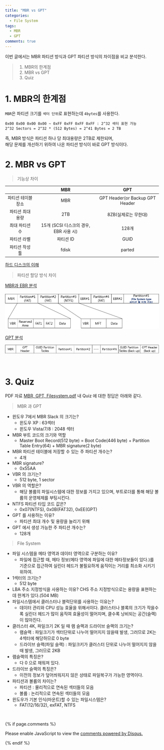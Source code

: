 ```yaml
---
title: "MBR vs GPT"
categories:
  - File System
tags:
  - MBR
  - GPT
comments: true
---
```


이번 글에서는 MBR 파티션 방식과 GPT 파티션 방식의 차이점을 비교 분석한다.

> 1. MBR의 한계점
> 2. MBR vs GPT
> 3. Quiz

# 1. MBR의 한계점

`MBR`은 파티션 크기를 `섹터 단위`로 표현하는데 `4bytes`를 사용한다.

```
0x00 0x00 0x00 0x00 ~ 0xFF 0xFF 0xFF 0xFF : 2^32 섹터 표현 가능
2^32 Sectors = 2^32 * (512 Bytes) = 2^41 Bytes = 2 TB
```

<div class="notice">
즉, MBR 방식은 파티션 하나 당 최대용량은 2TB로 제한되며,<br>
해당 문제를 개선하기 위하여 나온 파티션 방식이 바로 GPT 방식이다.
</div>

# 2. MBR vs GPT

> 기능상 차이

||MBR|GPT|
|:---:|:---:|:---:|
|파티션 테이블 장소|MBR|GPT Header(or Backup GPT Header|
|파티션 최대 용량|2TB|8ZB(실제로는 무한대)|
|최대 파티션 수|15개 (SCSI 디스크의 경우, EBR 사용 시)|128개|
|파티션 라벨|파티션 ID|GUID|
|파티션 작성 툴|fdisk|parted|

[하드 디스크의 이해](http://webdir.tistory.com/160)

> 파티션 할당 방식 차이

[MBR과 EBR 분석](https://c0msherl0ck.github.io/file%20system/post-MBR/)

<center><p><img src="/assets/2018-08-03-post-MBR_vs_GPT/MBR.png"></p></center>

[GPT 분석](https://c0msherl0ck.github.io/file%20system/post-GPT/)

<center><p><img src="/assets/2018-08-03-post-MBR_vs_GPT/GPT.png"></p></center>

<br>

# 3. Quiz

PDF 자료 [MBR, GPT, Filesystem.pdf](https://github.com/proneer/Slides/tree/master/Filesystem) 내 Quiz 에 대한 정답은 아래와 같다.

> MBR 과 GPT

- 윈도우 7에서 MBR Slack 의 크기는?
  - 윈도우 XP : 63섹터
  - 윈도우 Vista/7/8 : 2048 섹터
- MBR 부트 코드의 크기와 역할
  - Master Boot Record(512 byte) = Boot Code(446 byte) + Partition Table Entry(64) + MBR signature(2 byte)
- MBR 파티션 테이블에 저장할 수 있는 주 파티션 개수는?
  - 4개
- MBR signature?
  - 0x55AA
- VBR 의 크기는?
  - 512 byte, 1 sector 
- VBR 의 역할은?
  - 해당 볼륨의 파일시스템에 대한 정보를 가지고 있으며, 부트로더를 통해 해당 볼륨의 운영체제를 부팅시킨다.
- NTFS 파티션 타입 코드 값은?
  - 0x07(NTFS), 0x0B(FAT32), 0xEE(GPT)
- GPT 를 사용하는 이유?
  - 파티션 최대 개수 및 용량을 늘리기 위해
- GPT 에서 생성 가능한 주 파티션 개수는?
  - 128개

> File System

- 파일 시스템을 메타 영역과 데이터 영역으로 구분하는 이유?
  - 파일에 접근할 때, 메타 정보(메타 영역에 파일에 대한 메타정보들이 있다.)를 기준으로 접근하여 실린더 헤드가 불필요하게 움직이는 거리를 최소화 시키기 위하여.
- 1섹터의 크기는?
  - 512 byte
- LBA 주소 지정방식을 사용하는 이유? CHS 주소 지정방식으로는 용량을 표현하는데 한계가 있다.(504 MB)
- 파일시스템에서 클러스터나 블럭단위를 사용하는 이유는?
  - 데이터 관리와 CPU 성능 효율을 위해서이다. 클러스터나 블록의 크기가 작을수록 실린더 헤드가 많이 움직여 효율성이 떨어지며, 클수록 낭비되는 공간(슬랙)이 많아진다.
- 클러스터 4K, 파일크기 2K 일 때 램 슬랙과 드라이브 슬랙의 크기는?
  - 램슬랙 : 파일크기가 섹터단위로 나누어 떨어지지 않을때 발생, 그러므로 2K는 4섹터에 해당하므로 0 byte
  - 드라이브 슬랙(파일 슬랙) : 파일크키가 클러스터 단위로 나누어 떨어지지 않을 때 발생, 그러므로 2KB
- 램슬랙의 특징은?
  - 다 0 으로 채워져 있다.
- 드라이브 슬랙의 특징은?
  - 이전의 정보가 덮어씌워지지 않은 상태로 파일복구가 가능한 영역이다.
- 파티션과 볼륨의 차이는?
  - 파티션 : 물리적으로 연속된 섹터들의 모음
  - 볼륨 : 논리적으로 연속된 섹터들의 모음
- 윈도우가 기본 인식(마운트)할 수 있는 파일시스템은?
  - FAT(12/16/32), exFAT, NTFS

<br>

{% if page.comments %}

<div id="disqus_thread"></div>
<script>

/**
*  RECOMMENDED CONFIGURATION VARIABLES: EDIT AND UNCOMMENT THE SECTION BELOW TO INSERT DYNAMIC VALUES FROM YOUR PLATFORM OR CMS.
*  LEARN WHY DEFINING THESE VARIABLES IS IMPORTANT: https://disqus.com/admin/universalcode/#configuration-variables*/
/*
var disqus_config = function () {
this.page.url = PAGE_URL;  // Replace PAGE_URL with your page's canonical URL variable
this.page.identifier = PAGE_IDENTIFIER; // Replace PAGE_IDENTIFIER with your page's unique identifier variable
};
*/
(function() { // DON'T EDIT BELOW THIS LINE
var d = document, s = d.createElement('script');
s.src = 'https://https-c0msherl0ck-github-io.disqus.com/embed.js';
s.setAttribute('data-timestamp', +new Date());
(d.head || d.body).appendChild(s);
})();
</script>
<noscript>Please enable JavaScript to view the <a href="https://disqus.com/?ref_noscript">comments powered by Disqus.</a></noscript>
                            
{% endif %}
